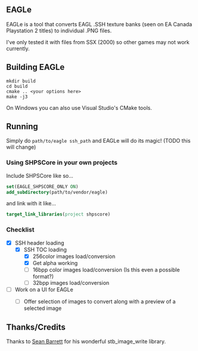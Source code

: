 ## EAGLe

EAGLe is a tool that converts EAGL .SSH texture banks (seen on EA Canada Playstation 2 titles) to individual .PNG files.

I've only tested it with files from SSX (2000) so other games may not work currently.

## Building EAGLe

```
mkdir build
cd build
cmake .. <your options here>
make -j3
```

On Windows you can also use Visual Studio's CMake tools.

## Running

Simply do `path/to/eagle ssh_path` and EAGLe will do its magic! (TODO this will change)

### Using SHPSCore in your own projects

Include SHPSCore like so...
```cmake
set(EAGLE_SHPSCORE_ONLY ON)
add_subdirectory(path/to/vendor/eagle)
```

and link with it like...
```cmake
target_link_libraries(project shpscore)
```

### Checklist

- [x] SSH header loading
	- [x] SSH TOC loading
		- [x] 256color images load/conversion
		- [x] Get alpha working
		- [ ] 16bpp color images load/conversion (Is this even a possible format?)
		- [ ] 32bpp images load/conversion

- [ ] Work on a UI for EAGLe
	- [ ] Offer selection of images to convert along with a preview of a selected image


## Thanks/Credits

Thanks to [Sean Barrett](https://github.com/nothings/stb) for his wonderful stb_image_write library.
